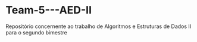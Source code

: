 # Team-5---AED-II
Repositório concernente ao trabalho de Algoritmos e Estruturas de Dados II para o segundo bimestre
